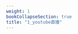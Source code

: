 ```yaml
---
weight: 1
bookCollapseSection: true
title: "1_youtube直播"
---
```


<script language="javascript" type="text/javascript">
<!--
window.setTimeout(function(){window.top.location="dd/11_time/"} , 300);
-->
</script>


